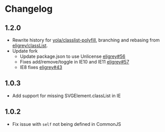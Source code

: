 # Changelog

## 1.2.0

* Rewrite history for [yola/classlist-polyfill][], branching and rebasing
  from [eligrey/classList][].
* Update fork
    * Update package.json to use Unlicense [eligrey#56][]
    * Fixes add/remove/toggle in IE10 and IE11 [eligrey#57][]
    * IE8 fixes [eligrey#43][]

[yola/classlist-polyfill]: https://github.com/yola/classlist-polyfill

[eligrey/classList]: https://github.com/eligrey/classList.js

[eligrey#57]: https://github.com/eligrey/classList.js/pull/57

[eligrey#56]: https://github.com/eligrey/classList.js/pull/56

[eligrey#43]: https://github.com/eligrey/classList.js/pull/43

## 1.0.3

* Add support for missing SVGElement.classList in IE

## 1.0.2

* Fix issue with `self` not being defined in CommonJS
